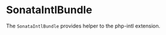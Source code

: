 SonataIntlBundle
================

The ``SonataIntlBundle`` provides helper to the php-intl extension.
